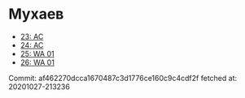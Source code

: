 # Мухаев
- [23: AC](23.md)
- [24: AC](24.md)
- [25: WA 01](25.md)
- [26: WA 01](26.md)

Commit: af462270dcca1670487c3d1776ce160c9c4cdf2f
 fetched at: 20201027-213236

